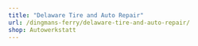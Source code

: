 ```yaml
---
title: "Delaware Tire and Auto Repair"
url: /dingmans-ferry/delaware-tire-and-auto-repair/
shop: Autowerkstatt
---
```

